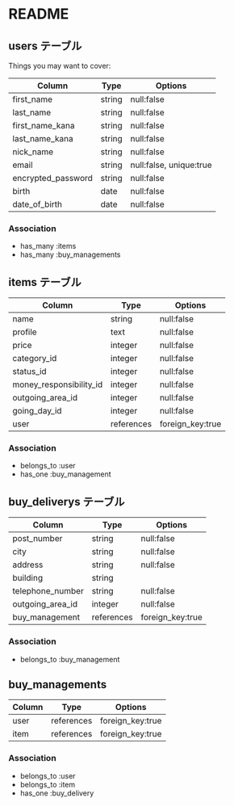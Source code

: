 # README

## users テーブル


Things you may want to cover:

|       Column         | Type          | Options                        |
| -------------------- | ------------- | -------------------------------|
|   first_name         |  string       |  null:false                    |
|   last_name          |  string       |  null:false                    |
|   first_name_kana    |  string       |  null:false                    |
|   last_name_kana     |  string       |  null:false                    |
|   nick_name          |  string       |  null:false                    |
|   email              |  string       |  null:false, unique:true       |
|   encrypted_password |  string       |  null:false                    |
|   birth              |  date         |  null:false                    |
|   date_of_birth      |  date         |  null:false                    |


###   Association
- has_many :items
- has_many :buy_managements





## items テーブル

|       Column                | Type          | Options          |
| --------------------------- | ------------- | ---------------- |
|       name                  |  string       |  null:false      |
|       profile               |  text         |  null:false      |
|       price                 |  integer      |  null:false      |
|       category_id           |  integer      |  null:false      |
|       status_id             |  integer      |  null:false      |
|   money_responsibility_id   |  integer      |  null:false      |
|       outgoing_area_id      |  integer      |  null:false      |
|       going_day_id          |  integer      |  null:false      |
|       user                  |  references   | foreign_key:true |
### Association
- belongs_to :user
- has_one :buy_management







## buy_deliverys テーブル

|       Column         | Type          | Options          |
| -------------------- | ------------- | ---------------- |
|  post_number         |  string       |  null:false      |
|  city                |  string       |  null:false      |
|  address             |  string       |  null:false      |
|  building            |  string       |                  |
|  telephone_number    |  string       |  null:false      |
|  outgoing_area_id    |  integer      |  null:false      |
|  buy_management      |  references   | foreign_key:true |

### Association
- belongs_to :buy_management



## buy_managements

|       Column         | Type          | Options          |
| -------------------- | ------------- | ---------------- |
|  user                |  references   | foreign_key:true |
|  item                |  references   | foreign_key:true |


###   Association
- belongs_to :user
- belongs_to :item
- has_one :buy_delivery
